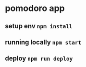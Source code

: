 # pomodoro app
## setup env `npm install`
## running locally `npm start`
## deploy `npm run deploy`
